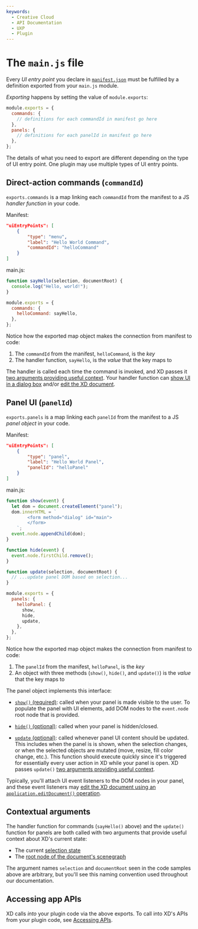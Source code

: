```yaml
---
keywords:
  - Creative Cloud
  - API Documentation
  - UXP
  - Plugin
---
```


# The `main.js` file

Every _UI entry point_ you declare in [`manifest.json`](/develop/plugin-development/plugin-structure/manifest/) must be fulfilled by a definition exported from your `main.js` module.

_Exporting_ happens by setting the value of `module.exports`:

```js
module.exports = {
  commands: {
    // definitions for each commandId in manifest go here
  },
  panels: {
    // definitions for each panelId in manifest go here
  },
};
```

The details of what you need to export are different depending on the type of UI entry point. One plugin may use multiple types of UI entry points.

<a name="command"></a>

## Direct-action commands (`commandId`)

`exports.commands` is a map linking each `commandId` from the manifest to a JS _handler function_ in your code.

Manifest:

```json
"uiEntryPoints": [
    {
        "type": "menu",
        "label": "Hello World Command",
        "commandId": "helloCommand"
    }
]
```

main.js:

```js
function sayHello(selection, documentRoot) {
  console.log("Hello, world!");
}

module.exports = {
  commands: {
    helloCommand: sayHello,
  },
};
```

Notice how the exported map object makes the connection from manifest to code:

1. The `commandId` from the manifest, `helloCommand`, is the _key_
2. The handler function, `sayHello`, is the _value_ that the key maps to

The handler is called each time the command is invoked, and XD passes it [two arguments providing useful context](#contextual-arguments). Your handler function can [show UI in a dialog box](/develop/reference/ui/dialogs/) and/or [edit the XD document](/develop/plugin-development/xd-concepts/lifecycle/#edit-operations).

<a name="panel"></a>

## Panel UI (`panelId`)

`exports.panels` is a map linking each `panelId` from the manifest to a JS _panel object_ in your code.

Manifest:

```json
"uiEntryPoints": [
    {
        "type": "panel",
        "label": "Hello World Panel",
        "panelId": "helloPanel"
    }
]
```

main.js:

```js
function show(event) {
  let dom = document.createElement("panel");
  dom.innerHTML = `
        <form method="dialog" id="main">
        </form>
    `;
  event.node.appendChild(dom);
}

function hide(event) {
  event.node.firstChild.remove();
}

function update(selection, documentRoot) {
  // ...update panel DOM based on selection...
}

module.exports = {
  panels: {
    helloPanel: {
      show,
      hide,
      update,
    },
  },
};
```

Notice how the exported map object makes the connection from manifest to code:

1. The `panelId` from the manifest, `helloPanel`, is the _key_
2. An object with three methods (`show()`, `hide()`, and `update()`) is the _value_ that the key maps to

The panel object implements this interface:

- [`show()` (required)](/develop/reference/ui/panels/show/): called when your panel is made visible to the user. To populate the panel with UI elements, add DOM nodes to the `event.node` root node that is provided.

- [`hide()` (optional)](/develop/reference/ui/panels/hide/): called when your panel is hidden/closed.

- [`update` (optional)](/develop/reference/ui/panels/update/): called whenever panel UI content should be updated. This includes when the panel is is shown, when the selection changes, or when the selected objects are mutated (move, resize, fill color change, etc.). This function should execute quickly since it's triggered for essentially every user action in XD while your panel is open. XD passes `update()` [two arguments providing useful context](#contextual-arguments).

Typically, you'll attach UI event listeners to the DOM nodes in your panel, and these event listeners may [edit the XD document using an `application.editDocument()` operation](/develop/plugin-development/xd-concepts/lifecycle/#edit-operations).

## Contextual arguments

The handler function for commands (`sayHello()` above) and the `update()` function for panels are both called with two arguments that provide useful context about XD's current state:

- The current [selection state](/develop/reference/selection/)
- The [root node of the document's scenegraph](/develop/reference/scenegraph/#rootnode)

The argument names `selection` and `documentRoot` seen in the code samples above are arbitrary, but you'll see this naming convention used throughout our documentation.

## Accessing app APIs

XD calls _into_ your plugin code via the above exports. To call into XD's APIs from your plugin code, see [Accessing APIs](/develop/plugin-development/xd-concepts/apis/).
